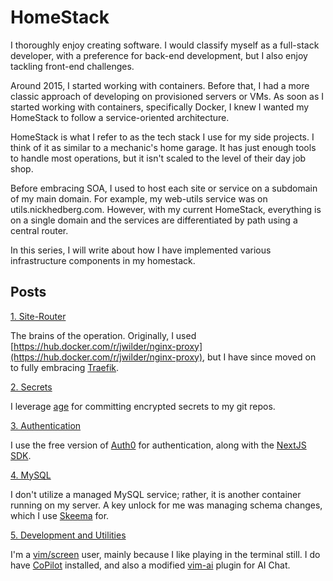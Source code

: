 # HomeStack

I thoroughly enjoy creating software. I would classify myself as a full-stack developer, with a preference for back-end development, but I also enjoy tackling front-end challenges.

Around 2015, I started working with containers. Before that, I had a more classic approach of developing on provisioned servers or VMs. As soon as I started working with containers, specifically Docker, I knew I wanted my HomeStack to follow a service-oriented architecture.

HomeStack is what I refer to as the tech stack I use for my side projects. I think of it as similar to a mechanic's home garage. It has just enough tools to handle most operations, but it isn't scaled to the level of their day job shop.

Before embracing SOA, I used to host each site or service on a subdomain of my main domain. For example, my web-utils service was on utils.nickhedberg.com. However, with my current HomeStack, everything is on a single domain and the services are differentiated by path using a central router.

In this series, I will write about how I have implemented various infrastructure components in my homestack.

## Posts

[1. Site-Router](/blog/home-stack/1-site-router.md)

The brains of the operation. Originally, I used [https://hub.docker.com/r/jwilder/nginx-proxy](https://hub.docker.com/r/jwilder/nginx-proxy), but I have since moved on to fully embracing [Traefik](https://traefik.io/).

[2. Secrets](/blog/home-stack/2-secrets.md)

I leverage [age](https://github.com/FiloSottile/age) for committing encrypted secrets to my git repos.

[3. Authentication](/blog/home-stack/3-authentication.md)

I use the free version of [Auth0](https://auth0.com/) for authentication, along with the [NextJS SDK](https://github.com/auth0/nextjs-auth0).

[4. MySQL](/blog/home-stack/4-mysql.md)

I don't utilize a managed MySQL service; rather, it is another container running on my server. A key unlock for me was managing schema changes, which I use [Skeema](https://www.skeema.io/) for.

[5. Development and Utilities](/blog/home-stack/5-development-and-utilities.md)

I'm a [vim/screen](https://github.com/photodialectic/tilde) user, mainly because I like playing in the terminal still. I do have [CoPilot](https://github.com/github/copilot.vim) installed, and also a modified [vim-ai](https://github.com/photodialectic/vim-ai) plugin for AI Chat.
